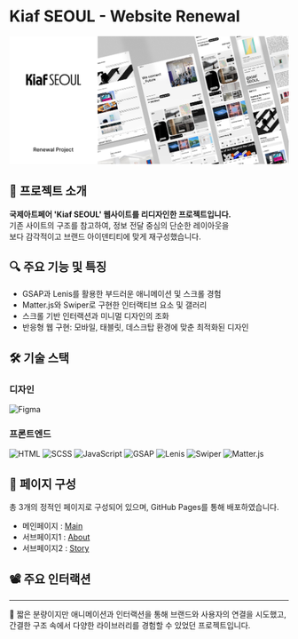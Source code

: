 # Kiaf SEOUL - Website Renewal

![kiafseoul](/resources/images/pattern/common/kiafseoul.png)

## 📌 프로젝트 소개

**국제아트페어 'Kiaf SEOUL' 웹사이트를 리디자인한 프로젝트입니다.**  
기존 사이트의 구조를 참고하여, 정보 전달 중심의 단순한 레이아웃을  
보다 감각적이고 브랜드 아이덴티티에 맞게 재구성했습니다.

## 🔍 주요 기능 및 특징

- GSAP과 Lenis를 활용한 부드러운 애니메이션 및 스크롤 경험
- Matter.js와 Swiper로 구현한 인터랙티브 요소 및 갤러리
- 스크롤 기반 인터랙션과 미니멀 디자인의 조화
- 반응형 웹 구현: 모바일, 태블릿, 데스크탑 환경에 맞춘 최적화된 디자인

## 🛠️ 기술 스택

### 디자인

![Figma](https://img.shields.io/badge/Figma-F24E1E?style=for-the-badge&logo=figma&logoColor=white)

### 프론트엔드

![HTML](https://img.shields.io/badge/HTML5-E34F26?style=for-the-badge&logo=html5&logoColor=white)
![SCSS](https://img.shields.io/badge/SCSS-CC6699?style=for-the-badge&logo=sass&logoColor=white)
![JavaScript](https://img.shields.io/badge/JavaScript-F7DF1E?style=for-the-badge&logo=javascript&logoColor=black)
![GSAP](https://img.shields.io/badge/GSAP-88CE02?style=for-the-badge&logo=greensock&logoColor=black)
![Lenis](https://img.shields.io/badge/Lenis-000000?style=for-the-badge)
![Swiper](https://img.shields.io/badge/Swiper-6332F6?style=for-the-badge&logo=swiper&logoColor=white)
![Matter.js](https://img.shields.io/badge/Matter.js-4B4B4B?style=for-the-badge&logo=code&logoColor=white)

## 📄 페이지 구성

총 3개의 정적인 페이지로 구성되어 있으며, GitHub Pages를 통해 배포하였습니다.

- 메인페이지 : [Main](https://seeo00.github.io/kiafseoul/pages/)
- 서브페이지1 : [About](https://seeo00.github.io/kiafseoul/pages/about.html)
- 서브페이지2 : [Story](https://seeo00.github.io/kiafseoul/pages/story.html)

## 📽 주요 인터랙션

---

💬 짧은 분량이지만 애니메이션과 인터랙션을 통해 브랜드와 사용자의 연결을 시도했고, 간결한 구조 속에서 다양한 라이브러리를 경험할 수 있었던 프로젝트입니다.
